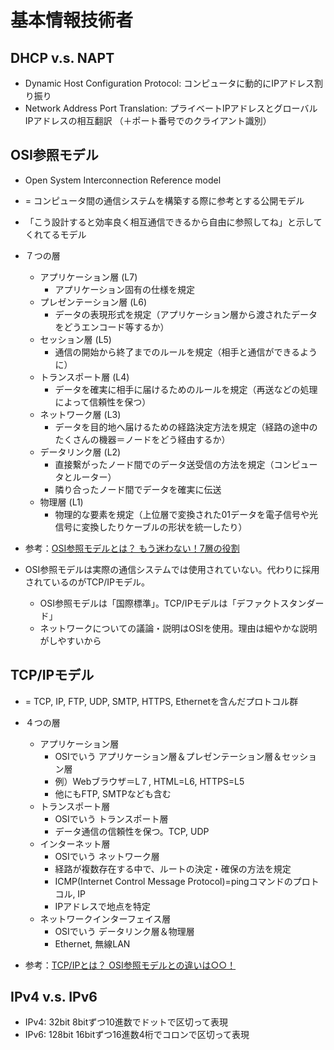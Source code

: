 # 基本情報技術者

## DHCP v.s. NAPT
- Dynamic Host Configuration Protocol: コンピュータに動的にIPアドレス割り振り
- Network Address Port Translation: プライベートIPアドレスとグローバルIPアドレスの相互翻訳 （＋ポート番号でのクライアント識別）

## OSI参照モデル 
- Open System Interconnection Reference model
- = コンピュータ間の通信システムを構築する際に参考とする公開モデル
- 「こう設計すると効率良く相互通信できるから自由に参照してね」と示してくれてるモデル
- ７つの層
  - アプリケーション層 (L7)
    - アプリケーション固有の仕様を規定
  - プレゼンテーション層 (L6)
    - データの表現形式を規定（アプリケーション層から渡されたデータをどうエンコード等するか）
  - セッション層 (L5)
    - 通信の開始から終了までのルールを規定（相手と通信ができるように）
  - トランスポート層 (L4)
    - データを確実に相手に届けるためのルールを規定（再送などの処理によって信頼性を保つ）
  - ネットワーク層 (L3)
    - データを目的地へ届けるための経路決定方法を規定（経路の途中のたくさんの機器＝ノードをどう経由するか）
  - データリンク層 (L2)
    - 直接繋がったノード間でのデータ送受信の方法を規定（コンピュータとルーター）
    - 隣り合ったノード間でデータを確実に伝送
  - 物理層 (L1)
    - 物理的な要素を規定（上位層で変換された01データを電子信号や光信号に変換したりケーブルの形状を統一したり）

- 参考：[OSI参照モデルとは？ もう迷わない！7層の役割](https://www.youtube.com/watch?v=aiaZ-tH4X0Q)

- OSI参照モデルは実際の通信システムでは使用されていない。代わりに採用されているのがTCP/IPモデル。
  - OSI参照モデルは「国際標準」。TCP/IPモデルは「デファクトスタンダード」
  - ネットワークについての議論・説明はOSIを使用。理由は細やかな説明がしやすいから

## TCP/IPモデル
- = TCP, IP, FTP, UDP, SMTP, HTTPS, Ethernetを含んだプロトコル群
- ４つの層
  - アプリケーション層
    - OSIでいう アプリケーション層＆プレゼンテーション層＆セッション層
    - 例）Webブラウザ＝L７, HTML=L6, HTTPS=L5
    - 他にもFTP, SMTPなども含む
  - トランスポート層
    - OSIでいう トランスポート層
    - データ通信の信頼性を保つ。TCP, UDP
  - インターネット層
    - OSIでいう ネットワーク層
    - 経路が複数存在する中で、ルートの決定・確保の方法を規定
    - ICMP(Internet Control Message Protocol)=pingコマンドのプロトコル, IP
    - IPアドレスで地点を特定
  - ネットワークインターフェイス層  
    - OSIでいう データリンク層＆物理層
    - Ethernet, 無線LAN

- 参考：[TCP/IPとは？ OSI参照モデルとの違いは○○！](https://www.youtube.com/watch?v=j4GiaWfo3fk)

## IPv4 v.s. IPv6
- IPv4: 32bit 8bitずつ10進数でドットで区切って表現
- IPv6: 128bit  16bitずつ16進数4桁でコロンで区切って表現
